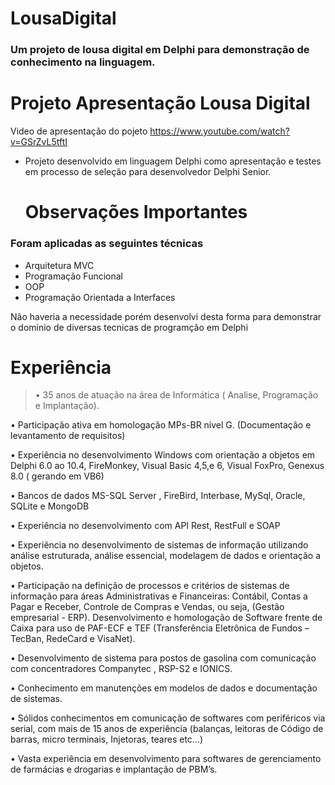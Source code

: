 # LousaDigital
### Um projeto de lousa digital em Delphi para demonstração de conhecimento na linguagem.

# Projeto Apresentação Lousa Digital


Video de apresentação do pojeto https://www.youtube.com/watch?v=GSrZvL5tftI



- Projeto desenvolvido em linguagem Delphi como apresentação e testes em processo de seleção para desenvolvedor Delphi Senior.


  # Observações Importantes
### Foram aplicadas as seguintes técnicas
-    Arquitetura MVC
-    Programação Funcional
-    OOP  
-    Programação Orientada a Interfaces

Não haveria a necessidade porém desenvolvi desta forma para demonstrar o dominio de diversas tecnicas de programção em Delphi


# Experiência

>• 35 anos de atuação na área de Informática ( Analise, Programação e Implantação). 
>
• Participação ativa em homologação MPs-BR nível G. (Documentação e levantamento de requisitos) 
>
• Experiência no desenvolvimento Windows com orientação a objetos em Delphi 6.0 ao 10.4, FireMonkey, Visual Basic 4,5,e 6, Visual FoxPro, Genexus 8.0 ( gerando em VB6) 
>
• Bancos de dados MS-SQL Server , FireBird, Interbase, MySql, Oracle, SQLite e MongoDB 
>
• Experiência no desenvolvimento com API Rest, RestFull e SOAP
>
• Experiência no desenvolvimento de sistemas de informação utilizando análise estruturada, análise essencial, modelagem de dados e orientação a objetos. 
>
• Participação na definição de processos e critérios de sistemas de informação para áreas Administrativas e Financeiras: Contábil, Contas a Pagar e Receber, Controle de Compras e Vendas, ou seja, (Gestão empresarial - ERP). Desenvolvimento e homologação de Software frente de Caixa para uso de PAF-ECF e TEF (Transferência Eletrônica de Fundos – TecBan, RedeCard e VisaNet). 
>
• Desenvolvimento de sistema para postos de gasolina com comunicação com concentradores Companytec , RSP-S2 e IONICS. 
>
• Conhecimento em manutenções em modelos de dados e documentação de sistemas. 
>
• Sólidos conhecimentos em comunicação de softwares com periféricos via serial, com mais de 15 anos de experiência (balanças, leitoras de Código de barras, micro terminais, Injetoras, teares etc...) 
>
• Vasta experiência em desenvolvimento para softwares de gerenciamento de farmácias e drogarias e implantação de PBM’s.

